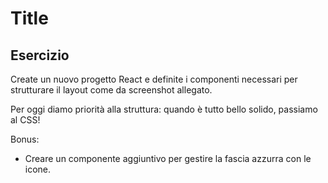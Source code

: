 Title
===
## Esercizio
Create un nuovo progetto React e definite i componenti necessari per strutturare il layout come da screenshot allegato.

Per oggi diamo priorità alla struttura: quando è tutto bello solido, passiamo al CSS!

Bonus:

- Creare un componente aggiuntivo per gestire la fascia azzurra con le icone.